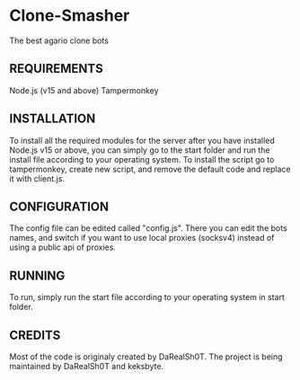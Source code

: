 # Clone-Smasher
The best agario clone bots


REQUIREMENTS
------------

Node.js (v15 and above)
Tampermonkey

INSTALLATION
------------
To install all the required modules for the server after you have installed Node.js v15 or above, you can simply go to the start folder and run the install file according to your operating system.
To install the script go to tampermonkey, create new script, and remove the default code and replace it with client.js.

CONFIGURATION
-------------
The config file can be edited called "config.js". There you can edit the bots names, and switch if you want to use local proxies (socksv4) instead of using a public api of proxies.


RUNNING
-------------
To run, simply run the start file according to your operating system in start folder.

CREDITS
-------------
Most of the code is originaly created by DaRealSh0T.
The project is being maintained by DaRealSh0T and keksbyte.